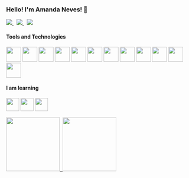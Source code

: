 ### Hello! I'm Amanda Neves! 👋 
<p>
	<a href="https://www.linkedin.com/in/amanda-neves-3b6023aa/" target="_blank">
		<img src="https://img.shields.io/badge/-LinkedIn-%230077B5?style=for-the-badge&logo=linkedin&logoColor=white">
	</a>&nbsp;
	<a href = "mailto:amandaneves.carmo@gmail.com" target="_blank">
		<img src="https://img.shields.io/badge/Gmail-D14836?style=for-the-badge&logo=gmail&logoColor=white">
	</a>&nbsp;
	<a href="https://www.instagram.com/amandaneves.carmo/" target="_blank">
		<img src="https://img.shields.io/badge/-Instagram-%23E4405F?style=for-the-badge&logo=instagram&logoColor=white">
	</a>
</p>

#### Tools and Technologies
<p>
	<img src="https://cdn.jsdelivr.net/gh/devicons/devicon/icons/git/git-original.svg" width="40" height="40"/> 
	<img src="https://cdn.jsdelivr.net/gh/devicons/devicon/icons/java/java-original.svg" width="40" height="40"/> 
	<img src="https://cdn.jsdelivr.net/gh/devicons/devicon/icons/php/php-original.svg" width="40" height="40"/> 
	<img src="https://cdn.jsdelivr.net/gh/devicons/devicon/icons/laravel/laravel-plain.svg" width="40" height="40"/> 
	<img src="https://cdn.jsdelivr.net/gh/devicons/devicon/icons/html5/html5-original.svg" width="40" height="40"/> 
	<img src="https://cdn.jsdelivr.net/gh/devicons/devicon/icons/css3/css3-original.svg" width="40" height="40"/> 
	<img src="https://cdn.jsdelivr.net/gh/devicons/devicon/icons/tailwindcss/tailwindcss-original-wordmark.svg" width="40" height="40"/> 
	<img src="https://cdn.jsdelivr.net/gh/devicons/devicon/icons/javascript/javascript-original.svg" width="40" height="40"/> 
	<img src="https://cdn.jsdelivr.net/gh/devicons/devicon/icons/vuejs/vuejs-original-wordmark.svg" width="40" height="40"/> 
	<img src="https://cdn.jsdelivr.net/gh/devicons/devicon/icons/mysql/mysql-original-wordmark.svg" width="40" height="40"/> 
	<img src="https://cdn.jsdelivr.net/gh/devicons/devicon/icons/postgresql/postgresql-original-wordmark.svg" width="40" height="40"/> 
	<img src="https://cdn.jsdelivr.net/gh/devicons/devicon/icons/redis/redis-original-wordmark.svg" width="40" height="40"/>
</p>

#### I am learning
<p>
	<img src="https://cdn.jsdelivr.net/gh/devicons/devicon/icons/spring/spring-original-wordmark.svg" width="35" height="35"/> 
	<img src="https://cdn.jsdelivr.net/gh/devicons/devicon/icons/angularjs/angularjs-original.svg" width="35" height="35"/> 
	<img src="https://cdn.jsdelivr.net/gh/devicons/devicon/icons/typescript/typescript-original.svg" width="35" height="35"/>
</p>

<div>
  <a href="https://github.com/amandaneves">
  <img height="145em" src="https://github-readme-stats.vercel.app/api?username=amandaneves&show_icons=true&theme=dracula&include_all_commits=true&count_private=true"/>&nbsp;
  <img height="145em" src="https://github-readme-stats.vercel.app/api/top-langs/?username=amandaneves&layout=compact&langs_count=7&theme=dracula"/>
</div>
